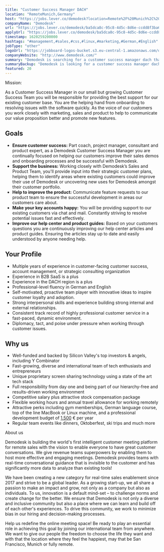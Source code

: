 ```yaml
---
title: "Customer Success Manager DACH"
location: "RemoteMunich,Germany"
host: "https://jobs.lever.co/demodesk?location=Remote%2F%20Munich%2C%20Germany"
companyName: "Demodesk"
url: "https://jobs.lever.co/demodesk/ba5dca8c-95c8-4d5c-8d6e-ccdd8f3ba604"
applyUrl: "https://jobs.lever.co/demodesk/ba5dca8c-95c8-4d5c-8d6e-ccdd8f3ba604/apply"
timestamp: 1620259200000
hashtags: "#management,#sales,#css,#linux,#marketing,#German,#English"
jobType: "other"
logoUrl: "https://jobboard-logos-bucket.s3.eu-central-1.amazonaws.com/demodesk"
companyWebsite: "http://www.demodesk.com/"
summary: "Demodesk is searching for a customer success manager dach that has strong interpersonal skills and experience building strong internal and external relationships."
summaryBackup: "Demodesk is looking for a customer success manager dach that has experience in: #management, #sales, #css."
featured: 20
---
```


Mission:

As a Customer Success Manager in our small but growing Customer Success Team you will be responsible for providing the best support for our existing customer base. You are the helping hand from onboarding to resolving issues with the software quickly. As the voice of our customers you work closely with marketing, sales and product to help to communicate our value proposition better and promote new features.

## Goals

*   **Ensure customer success:** Part coach, project manager, consultant and product expert, as a Demodesk Customer Success Manager you are continually focused on helping our customers improve their sales demos and onboarding processes and be successful with Demodesk.
*   **Support the business:** Working closely with Demodesk’s Sales and Product Team, you'll provide input into their strategic customer plans, helping them to identify areas where existing customers could improve their use of Demodesk or uncovering new uses for Demodesk amongst their customer portfolio.
*   **Help to improve the product:** Communicate feature requests to our product team to ensure the successful development in areas our customers care about.
*   **Make your key accounts happy:** You will be providing support to our existing customers via chat and mail. Constantly striving to resolve potential issues fast and effectively.   
*   **Improve our help center and product guides:** Based on your customers questions you are continuously improving our help center articles and product guides. Ensuring the articles stay up to date and easily understood by anyone needing help.

## Your Profile

*   Multiple years of experience in customer-facing customer success, account management, or strategic consulting organization
*   Experience in B2B SaaS is a plus
*   Experience in the DACH region is a plus
*   Professional-level fluency in German and English
*   Self-motivated, proactive team player with innovative ideas to inspire customer loyalty and adoption.
*   Strong interpersonal skills and experience building strong internal and external relationships.
*   Consistent track record of highly professional customer service in a fast-paced, dynamic environment.
*   Diplomacy, tact, and poise under pressure when working through customer issues.

## Why us

*   Well-funded and backed by Silicon Valley's top investors & angels, including Y Combinator
*   Fast-growing, diverse and international team of tech enthusiasts and entrepreneurs
*   Unique proprietary screen sharing technology using a state of the art tech stack
*   Full responsibility from day one and being part of our hierarchy-free and results-driven working environment
*   Competitive salary plus attractive stock compensation package
*   Flexible working hours and annual travel allowance for working remotely
*   Attractive perks including gym memberships, German language course, top of the line MacBook or Linux machine, and a professional development budget of [1.500](http://1.500) € per year
*   Regular team events like dinners, Oktoberfest, ski trips and much more

About us

Demodesk is building the world's first intelligent customer meeting platform for remote sales with the vision to enable everyone to have great customer conversations. We give revenue teams superpowers by enabling them to host more effective and engaging meetings. Demodesk provides teams with real-time conversational guidance that is invisible to the customer and has significantly more data to analyze than existing tools! 

We have been creating a new category for real-time sales enablement since 2017 and strive to be a global leader. As a growing start-up, we all share a passion to make an impact and grow, not only as a company but also as individuals. To us, innovation is a default mind-set – to challenge norms and create change for the better. We ensure that Demodesk is not only a diverse and inclusive community but also a place where we can learn and build off of each other's experiences. To drive this community, we work to minimize bias in our hiring and decision-making processes.

Help us redefine the online meeting space! Be ready to play an essential role in achieving this goal by joining our international team from anywhere. We want to give our people the freedom to choose the life they want and with that the location where they feel the happiest, may that be San Francisco, Munich or fully remote.
